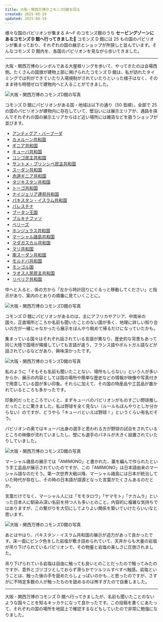 ```yaml
---
title: 大阪・関西万博のコモンズD館を回る
created: 2025-08-19
updated: 2025-08-19
---
```


様々な国のパビリオンが集まる A～F のコモンズ館のうち **セービングゾーンにあるコモンズ D 館へ行ってきました🎌** コモンズ D 館には 25 もの国のパビリオンが集まっており、それぞれの国の展示とショップが所狭しと並んでいます。そんなコモンズ D 館内を、各国のパビリオンを見ながら歩いてきました。

---

大阪・関西万博のシンボルである大屋根リングを歩いて、やってきたのは会場西側。たくさんの国旗が建物上部に掲げられたコモンズ D 館は、私が訪れたタイミングでは列ができていたり入場規制がされていたりといった様子はなく、そのまま待ち時間ゼロで建物内へと入ることができました。

![大阪・関西万博のコモンズD館の写真](5943a279-4f85-45a2-4ca5-ef83c8289900)

コモンズ D 館にパビリオンがある国・地域は以下の通り（50 音順）。全部で 25 の国のパビリオンが建物内に存在していて、壁沿いには展示エリアが、通路を挟んでそれぞれの国の展示エリアからほど近い場所には雑貨などを扱うショップが並びます。

- [アンティグア・バーブーダ](https://www.expovisitors.expo2025.or.jp/pavilions/9c51b8c3-9284-46fc-a05d-e2becc494620)
- [カメルーン共和国](https://www.expovisitors.expo2025.or.jp/pavilions/11f32df3-2c1a-4105-bcac-2b0184a4fd87)
- [ギニア共和国](https://www.expovisitors.expo2025.or.jp/pavilions/9fd091e9-9a4b-4963-9ef0-02dc20d1f9f9)
- [キューバ共和国](https://www.expovisitors.expo2025.or.jp/pavilions/efcfc879-284b-4cd3-8750-accf2e0f4510)
- [コンゴ民主共和国](https://www.expovisitors.expo2025.or.jp/pavilions/96fe1ca2-9b64-4e96-a312-8b09e9dc510b)
- [サントメ・プリンシペ民主共和国](https://www.expovisitors.expo2025.or.jp/pavilions/9e2b2d5a-0900-4cd8-bc64-a2983bd1f208)
- [スーダン共和国](https://www.expovisitors.expo2025.or.jp/pavilions/37a03eb4-f21e-450d-b3d0-0a0aaaa68f04)
- [赤道ギニア共和国](https://www.expovisitors.expo2025.or.jp/pavilions/6e5a1efe-0677-4134-9e02-40c7cb1252db)
- [タジキスタン共和国](https://www.expovisitors.expo2025.or.jp/pavilions/e5c5f457-f8d9-429e-9abd-2b28ad1c14bf)
- [トーゴ共和国](https://www.expovisitors.expo2025.or.jp/pavilions/4b6bd5f1-a8cb-4970-9051-bdb2095b2f08)
- [ナイジェリア連邦共和国](https://www.expovisitors.expo2025.or.jp/pavilions/387c5c89-3745-4a77-83d8-e0637b6c471a)
- [パキスタン・イスラム共和国](https://www.expovisitors.expo2025.or.jp/pavilions/d1fd1aac-8113-461b-920d-fd0a365285ce)
- [パレスチナ](https://www.expovisitors.expo2025.or.jp/pavilions/d188cf9c-98bf-4e08-aee2-4a741118e5f7)
- [ブータン王国](https://www.expovisitors.expo2025.or.jp/pavilions/3a9651d3-27bb-441c-a972-622017ebb575)
- [ブルキナファソ](https://www.expovisitors.expo2025.or.jp/pavilions/59574362-68f6-4fac-9567-2084616198e3)
- [ベリーズ](https://www.expovisitors.expo2025.or.jp/pavilions/2b7f8f64-83e5-4fed-a6fb-4f6ddbbdb471)
- [ホンジュラス共和国](https://www.expovisitors.expo2025.or.jp/pavilions/67e0ae49-fe33-4589-8914-63ec35b95b6f)
- [マーシャル諸島共和国](https://www.expovisitors.expo2025.or.jp/pavilions/10fea80a-9988-4b64-93b9-8254a82c6533)
- [マダガスカル共和国](https://www.expovisitors.expo2025.or.jp/pavilions/06d7e2e4-d201-4771-b6db-a7d2238239ab)
- [マリ共和国](https://www.expovisitors.expo2025.or.jp/pavilions/7c2b586e-c200-4d27-946d-42e83c30dcbe)
- [南スーダン共和国](https://www.expovisitors.expo2025.or.jp/pavilions/c635f0dd-b859-4d53-a4dd-effa7dfb3443)
- [モルドバ共和国](https://www.expovisitors.expo2025.or.jp/pavilions/0b585df4-4f92-42ae-a985-d0328f49b655)
- [モンゴル国](https://www.expovisitors.expo2025.or.jp/pavilions/3795bc63-564b-44bf-b797-ae32c8903820)
- [ラオス人民民主共和国](https://www.expovisitors.expo2025.or.jp/pavilions/999a1b4b-5b82-4a67-944b-82c876da1770)
- [リベリア共和国](https://www.expovisitors.expo2025.or.jp/pavilions/df7609c9-20f4-4322-a70a-e4ce7aba94aa)

中へと入ると、係の方から「左から時計回りにぐるっと移動してください」と指示があり、案内のとおりの順番に見ていくことに。

![大阪・関西万博のコモンズD館の写真](2b96d512-5128-43af-7aad-67da37971e00)

コモンズ D 館にパビリオンがあるのは、主にアフリカやアジア、中南米の国々。正直場所どころか名前も聞いたことのない国が多く、地理に詳しい知り合いの方が一緒じゃなかったら展示をぼんやり眺めて帰るだけになっていたかも。

集まっている国々はそれぞれ話されている言語が異なり、歴史的な背景もあって同じ大陸で国境が隣接していても言語が違う、フランス語やポルトガル語などが話されているなどがあり、興味深かったです。

![大阪・関西万博のコモンズD館の写真](43dfdae8-5b1b-4965-7ebf-68e544709900)

私のように「そもそも名前も聞いたことない、場所もしらない」という人が多いからか、展示の内容としては国の場所や簡単な歴史などの情報が映像や写真付きで用意している国が多い印象。それらに加えて、その国の特産品や工芸品が置かれているところも多かったです。

印象的だったところでいくと、まずキューバのパビリオンがものすごい野球推しだったことに驚きました。私は野球を全く見ない（ルールもぼんやりとしか分からない）のですが、どうやら「キューバといえば野球！」というくらい有名だそう。

パビリオンの奥ではキューバ出身の選手と思われる方が野球の試合をされているところの映像が流れていましたし、壁にも選手のパネルが大きく設置されていたりしていました。

![大阪・関西万博のコモンズD館の写真](78aac643-0ee0-44b9-9738-fba9f58fce00)

マーシャル諸島の展示では「AMIMONO」と書かれた、藁を編んで作られたという手工芸品が展示されていたのですが、この「AMIMONO」は日本語由来のマーシャル語なのだそう。第一次世界大戦以降、マーシャル諸島には日本が統治していた時代が存在し、その時の日本語が語源となった言葉がたくさんあるのだとか。

言葉だけでなく、マーシャル人には「モモタロウ」「ヤマモト」「ナカムラ」といった日本人に馴染み深い名前を持つ人も多いとのこと。内容的に複雑な気持ちではありますが、この繋がりを大切にしてよりよい関係を築いていけたらいいなと思います。

![大阪・関西万博のコモンズD館の写真](d3881d0c-7e40-4802-0855-a20aed832400)

あとはやはり、パキスタン・イスラム共和国の展示が迫力があって良かったです。床一面にピンク色をした岩塩が敷き詰められていて、天井からも大量の岩塩が吊り下げられているパビリオンで、その物量と岩塩の美しさに圧倒されました。

吊り下げられている岩塩は自由に触っても良いとのことだったので触ってみたのですが、意外とゴツゴツとしておらず滑らかでツルツルすべすべ触感。岩塩ということは、触った後の手を舐めたらしょっぱいのかも…と思ったのですが、さすがに不特定多数の人が触ったものを舐めるのは怖すぎたので自重しました。

---

大阪・関西万博のコモンズ D 館へ行ってきましたが、名前も聞いたことのないような国々ことを知るキッカケになって良かったです。この投稿を書くにあたって、それぞれの国の場所を地図上で確認するなどもしていたので非常に勉強になりました。
